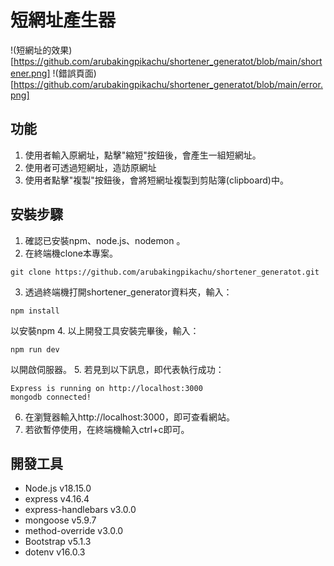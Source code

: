 # 短網址產生器

!(短網址的效果)[https://github.com/arubakingpikachu/shortener_generatot/blob/main/shortener.png]
!(錯誤頁面)[https://github.com/arubakingpikachu/shortener_generatot/blob/main/error.png]

## 功能
1. 使用者輸入原網址，點擊"縮短"按鈕後，會產生一組短網址。
2. 使用者可透過短網址，造訪原網址
2. 使用者點擊"複製"按鈕後，會將短網址複製到剪貼簿(clipboard)中。


## 安裝步驟
1. 確認已安裝npm、node.js、nodemon 。
2. 在終端機clone本專案。
```
git clone https://github.com/arubakingpikachu/shortener_generatot.git
```
3. 透過終端機打開shortener_generator資料夾，輸入：
```
npm install
```
以安裝npm
4. 以上開發工具安裝完畢後，輸入：
```
npm run dev
```
以開啟伺服器。
5. 若見到以下訊息，即代表執行成功：
```
Express is running on http://localhost:3000
mongodb connected!

```

6. 在瀏覽器輸入http://localhost:3000，即可查看網站。
7. 若欲暫停使用，在終端機輸入ctrl+c即可。





## 開發工具
* Node.js v18.15.0
* express v4.16.4
* express-handlebars v3.0.0
* mongoose v5.9.7
* method-override v3.0.0
* Bootstrap v5.1.3
* dotenv v16.0.3

    
